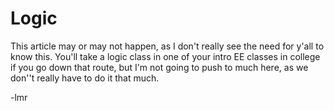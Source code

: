 # Logic

This article may or may not happen, as I don't really see the need for y'all to know this. You'll take a logic class in one of your intro EE classes in college if you go down that route, but I'm not going to push to much here, as we don''t really have to do it that much.



-lmr

